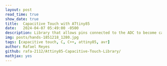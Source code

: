 ```yaml
---
layout: post
read_time: true
show_date: true
title:  Capacitive Touch with ATtiny85
date:   2024-04-07 05:49:00 -0500
description: Library that allows pins connected to the ADC to become capacitive touch sensors
img: posts/hands-1851218_1280.jpg
tags: [capacitive touch, C, C++, attiny85, avr]
author: Rafael Reyes
github: rafa-2112/Attiny85-Capacitive-Touch-Library/
mathjax: yes
---
```


